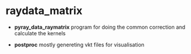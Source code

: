 #  raydata_matrix

* **pyray_data_raymatrix** program for doing the common correction and calculate the kernels

* **postproc** mostly genereting vkt files for visualisation